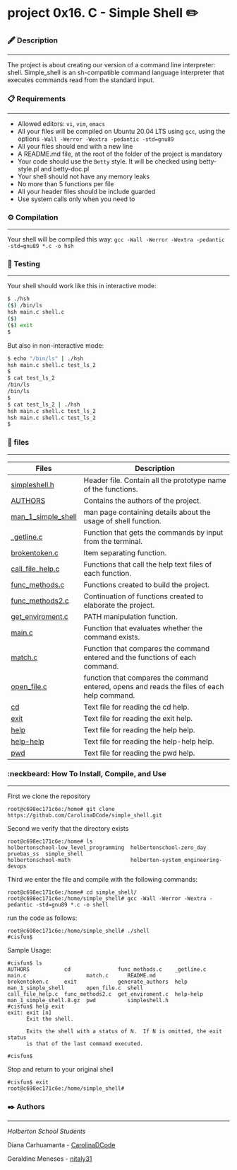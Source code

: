 # project 0x16. C - Simple Shell ✏️

### 🖋️ Description
***

The project is about creating our version of a command line interpreter: shell. Simple_shell is an sh-compatible command language interpreter that executes commands read from the standard input.

### 📋 Requirements
***
* Allowed editors: `vi`, `vim`, `emacs`
* All your files will be compiled on Ubuntu 20.04 LTS using `gcc`, using the options `-Wall -Werror -Wextra -pedantic -std=gnu89`
* All your files should end with a new line
* A README.md file, at the root of the folder of the project is mandatory
* Your code should use the `Betty` style. It will be checked using betty-style.pl and betty-doc.pl
* Your shell should not have any memory leaks
* No more than 5 functions per file
* All your header files should be include guarded
* Use system calls only when you need to

### ⚙ Compilation
***
Your shell will be compiled this way:
`gcc -Wall -Werror -Wextra -pedantic -std=gnu89 *.c -o hsh`

### 🧪 Testing
***
Your shell should work like this in interactive mode:
```bash
$ ./hsh
($) /bin/ls
hsh main.c shell.c
($)
($) exit
$
```
But also in non-interactive mode:
```bash
$ echo "/bin/ls" | ./hsh
hsh main.c shell.c test_ls_2
$
$ cat test_ls_2
/bin/ls
/bin/ls
$
$ cat test_ls_2 | ./hsh
hsh main.c shell.c test_ls_2
hsh main.c shell.c test_ls_2
$
```

### 📂 files
***
| Files | Description |
| --- | --- |
| [simpleshell.h](https://github.com/CarolinaDCode/simple_shell/blob/master/simpleshell.h) | Header file. Contain all the prototype name of the functions. |
| [AUTHORS](https://github.com/CarolinaDCode/simple_shell/blob/master/AUTHORS) | Contains the authors of the project. |
| [man_1_simple_shell](https://github.com/CarolinaDCode/simple_shell/blob/master/man_1_simple_shell) | man page containing details about the usage of shell function.|
| [_getline.c](https://github.com/CarolinaDCode/simple_shell/blob/master/_getline.c) | Function that gets the commands by input from the terminal.|
| [brokentoken.c](https://github.com/CarolinaDCode/simple_shell/blob/master/brokentoken.c) | Item separating function.|
| [call_file_help.c](https://github.com/CarolinaDCode/simple_shell/blob/master/call_file_help.c) | Functions that call the help text files of each function.|
| [func_methods.c](https://github.com/CarolinaDCode/simple_shell/blob/master/func_methods.c) | Functions created to build the project.|
| [func_methods2.c](https://github.com/CarolinaDCode/simple_shell/blob/master/func_methods2.c) | Continuation of functions created to elaborate the project.|
| [get_enviroment.c](https://github.com/CarolinaDCode/simple_shell/blob/master/get_enviroment.c) | PATH manipulation function.|
| [main.c](https://github.com/CarolinaDCode/simple_shell/blob/master/main.c) | Function that evaluates whether the command exists.|
| [match.c](https://github.com/CarolinaDCode/simple_shell/blob/master/match.c) | Function that compares the command entered and the functions of each command.|
| [open_file.c](https://github.com/CarolinaDCode/simple_shell/blob/master/open_file.c) | function that compares the command entered, opens and reads the files of each help command.|
| [cd](https://github.com/CarolinaDCode/simple_shell/blob/master/cd) | Text file for reading the cd help.|
| [exit](https://github.com/CarolinaDCode/simple_shell/blob/master/exit) | Text file for reading the exit help.|
| [help](https://github.com/CarolinaDCode/simple_shell/blob/master/help) | Text file for reading the help help.|
| [help-help](https://github.com/CarolinaDCode/simple_shell/blob/master/help-help) | Text file for reading the help-help help.|
| [pwd](https://github.com/CarolinaDCode/simple_shell/blob/master/pwd) | Text file for reading the pwd help.|

### :neckbeard: How To Install, Compile, and Use
***
First we clone the repository
```shell
root@c698ec171c6e:/home# git clone https://github.com/CarolinaDCode/simple_shell.git
```
Second we verify that the directory exists
```shell
root@c698ec171c6e:/home# ls
holbertonschool-low_level_programming  holbertonschool-zero_day             pruebas_ss  simple_shell
holbertonschool-math                   holberton-system_engineering-devops  
```
Third we enter the file and compile with the following commands:
```shell
root@c698ec171c6e:/home# cd simple_shell/
root@c698ec171c6e:/home/simple_shell# gcc -Wall -Werror -Wextra -pedantic -std=gnu89 *.c -o shell
```
run the code as follows:
```shell
root@c698ec171c6e:/home/simple_shell# ./shell
#cisfun$
```
Sample Usage:
```shell
#cisfun$ ls
AUTHORS           cd               func_methods.c    _getline.c  main.c                   match.c      README.md
brokentoken.c     exit             generate_authors  help        man_1_simple_shell       open_file.c  shell
call_file_help.c  func_methods2.c  get_enviroment.c  help-help   man_1_simple_shell.8.gz  pwd          simpleshell.h
#cisfun$ help exit
exit: exit [n]
      Exit the shell.

      Exits the shell with a status of N.  If N is omitted, the exit status
      is that of the last command executed.

#cisfun$
``` 
Stop and return to your original shell
```shell
#cisfun$ exit
root@c698ec171c6e:/home/simple_shell#
```

### ✒️ Authors
***
*Holberton School Students*

Diana Carhuamanta - [CarolinaDCode](https://github.com/CarolinaDCode)

Geraldine Meneses - [nitaly31](https://github.com/nitaly31)
